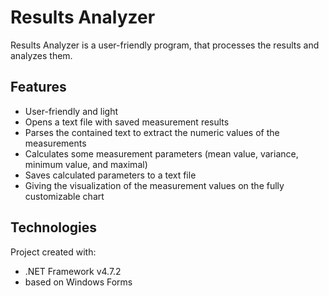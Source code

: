 # Results Analyzer

Results Analyzer is a user-friendly program, that processes the results and analyzes them.

## Features

* User-friendly and light
* Opens a text file with saved measurement results
* Parses the contained text to extract the numeric values of the measurements
* Calculates some measurement parameters (mean value, variance, minimum value, and
maximal)
* Saves calculated parameters to a text file
* Giving the visualization of the measurement values on the fully customizable chart

## Technologies
Project created with:
* .NET Framework v4.7.2
* based on Windows Forms
